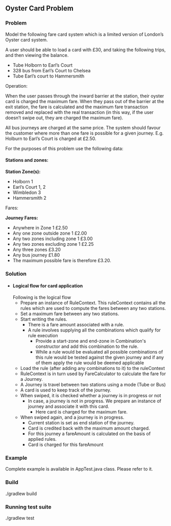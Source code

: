 ## Oyster Card Problem

### Problem

Model the following fare card system which is a limited version of London’s Oyster card system.

A user should be able to load a card with £30, and taking the following trips, and then viewing the balance.
- Tube Holborn to Earl’s Court
- 328 bus from Earl’s Court to Chelsea
- Tube Earl’s court to Hammersmith
  
Operation:

  When the user passes through the inward barrier at the station, their oyster card is charged
  the maximum fare. When they pass out of the barrier at the exit station, the fare is calculated and the maximum
  fare transaction removed and replaced with the real transaction (in this way, if the user doesn’t swipe out, 
  they are charged the maximum fare).
  
  All bus journeys are charged at the same price.
  The system should favour the customer where more than one fare is possible for a given
  journey. E.g. Holburn to Earl’s Court is charged at £2.50.
  
For the purposes of this problem use the following data:

  #### Stations and zones:

  **Station Zone(s):**
  * Holborn 1
  * Earl’s Court 1, 2
  * Wimbledon 3
  * Hammersmith 2

  Fares:

  **Journey Fares:**

  * Anywhere in Zone 1 £2.50
  * Any one zone outside zone 1 £2.00
  * Any two zones including zone 1 £3.00
  * Any two zones excluding zone 1 £2.25
  * Any three zones £3.20
  * Any bus journey £1.80
  * The maximum possible fare is therefore £3.20.

### Solution

- #### Logical flow for card application
  Following is the logical flow
  - Prepare an instance of RuleContext. This ruleContext contains all the rules which are used to 
  compute the fares between any two stations.
  - Set a maximum fare between any two stations.
  - Start writing the rules.
    - There is a fare amount associated with a rule.
    - A rule involves supplying all the combinations which qualify for rule execution
      - Provide a start-zone and end-zone in Combination's constructor and add this combination to the rule.
      - While a rule would be evaluated all possible combinations of this rule would be tested against the given journey
        and if any of them apply the rule would be deemed applicable
  - Load the rule (after adding any combinations to it) to the ruleContext
  - RuleContext is in turn used by FareCalculator to calculate the fare for a Journey.
  - A Journey is travel between two stations using a mode (Tube or Bus)
  - A card is used to keep track of the journey.
  - When swiped, it is checked whether a journey is in progress or not
    - In case, a journey is not in progress. We prepare an instance of journey and associate it with this card.
        - Here card is charged for the maximum fare.
  - When swiped again, and a journey is in progress. 
    - Current station is set as end station of the journey.
    - Card is credited back with the maximum amount charged.
    - For this journey a fareAmount is calculated on the basis of applied rules.
    - Card is charged for this fareAmount        

### Example
Complete example is available in AppTest.java class. Please refer to it.

### Build
./gradlew build

### Running test suite
./gradlew test
